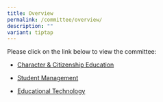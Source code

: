 ```yaml
---
title: Overview
permalink: /committee/overview/
description: ""
variant: tiptap
---
```

<p>Please click on the link below to view the committee:</p>
<ul data-tight="true" class="tight">
<li>
<p><a href="../Character-Education/overview/" rel="noopener noreferrer nofollow" target="_blank">Character &amp; Citizenship Education</a>
</p>
</li>
<li>
<p><a href="../student-management/" rel="noopener noreferrer nofollow" target="_blank">Student Management</a>
</p>
</li>
<li>
<p><a href="../Educational-Technology/overview/" rel="noopener noreferrer nofollow" target="_blank">Educational Technology</a>
</p>
</li>
</ul>
<p></p>